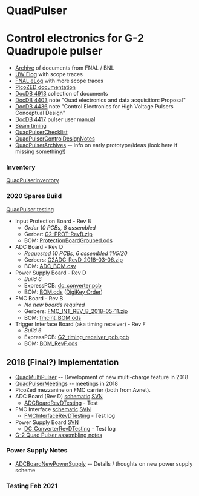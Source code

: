 # QuadPulser
# Control electronics for G-2 Quadrupole pulser

 * [Archive](http://ohm.bu.edu/~hazen/G-2/QuadLogic/) of documents from FNAL / BNL
 * [UW Elog](https://muon.npl.washington.edu/elog/g2/Vacuum+chambers/314) with scope traces
 * [FNAL eLog](https://www.phy.bnl.gov/bloknot/g-2/folder_view.php?folder_id=6) with more scope traces
 * [PicoZED documentation](http://microzed.org/product/picozed)
 * [DocDB 4913](http://gm2-docdb.fnal.gov:8080/cgi-bin/ShowDocument?docid=4913) collection of documents
 * [DocDB 4403](http://gm2-docdb.fnal.gov:8080/cgi-bin/RetrieveFile?docid=4403&filename=Quad_electronics_proposal.pdf&version=1) note "Quad electronics and data acquisition: Proposal"
 * [DocDB 4436](http://gm2-docdb.fnal.gov:8080/cgi-bin/RetrieveFile?docid=4436&filename=Quad_electronics_CD.pdf&version=1) note "Control Electronics for High Voltage Pulsers Conceptual Design"
 * [DocDB 4417](http://gm2-docdb.fnal.gov:8080/cgi-bin/ShowDocument?docid=4417) pulser user manual
 * [Beam timing](http://ohm.bu.edu/~hazen/G-2/QuadLogic/beam_timing.jpg)
 * [QuadPulserChecklist](QuadPulserChecklist.md)
 * [QuadPulserControlDesignNotes](QuadPulserControlDesignNotes.md)
 * [QuadPulserArchives](QuadPulserArchives.md) -- info on early prototype/ideas (look here if missing something!)

### Inventory
   [QuadPulserInventory](QuadPulserInventory.md)
### 2020 Spares Build
[QuadPulser testing](QuadPulser_testing.md)
 * Input Protection Board - Rev B
   * *Order 10 PCBs, 8 assembled*
   * Gerber: [G2-PROT-RevB.zip](http://gauss.bu.edu/svn/g2-quad-pulser.hardware/ProtectionBoard/tags/RevB/gerber/fab/G2-PROT-RevB.zip)
   * BOM: [ProtectionBoardGrouped.ods](http://gauss.bu.edu/svn/g2-quad-pulser.hardware/ProtectionBoard/tags/RevB/ProtectionBoardGrouped.ods)
 * ADC Board - Rev D
   * *Requested 10 PCBs, 6 assembled 11/5/20*
   * Gerbers: [G2ADC_RevD_2018-03-06.zip](http://gauss.bu.edu/svn/g2-quad-pulser.hardware/ADC_board/tags/RevD_as_built/gerber/G2ADC_RevD_2018-03-06.zip)
   * BOM: [ADC_BOM.csv](http://gauss.bu.edu/svn/g2-quad-pulser.hardware/ADC_board/tags/RevD_as_built/bom/ADC_BOM.csv)
 * Power Supply Board - Rev D
   * *Build 6*
   * ExpressPCB: [dc_converter.pcb](http://gauss.bu.edu/svn/g2-quad-pulser.hardware/DC_Converter/tags/RevD/dc_converter.pcb)
   * BOM: [BOM.ods](http://gauss.bu.edu/svn/g2-quad-pulser.hardware/DC_Converter/tags/RevD/BOM.ods) ([DigiKey Order](http://gauss.bu.edu/svn/g2-quad-pulser.hardware/DC_Converter/tags/RevD/Digi-Key%20-%20Print.pdf))
 * FMC Board - Rev B
   * *No new boards required*
   * Gerbers: [FMC_INT_REV_B_2018-05-11.zip](http://gauss.bu.edu/svn/g2-quad-pulser.hardware/FMC_interface/trunk/gerber/FMC_INT_REV_B_2018-05-11.zip)
   * BOM: [fmcint_BOM.ods](http://gauss.bu.edu/svn/g2-quad-pulser.hardware/FMC_interface/trunk/fmcint_BOM.ods)
 * Trigger Interface Board (aka timing receiver) - Rev F
   * *Build 6*
   * ExpressPCB: [G2_timing_receiver_pcb.pcb](http://gauss.bu.edu/svn/g2-quad-pulser.hardware/timing_receiver/tags/RevF/G2_timing_receiver_pcb.pcb)
   * BOM: [BOM_RevF.ods](http://gauss.bu.edu/svn/g2-quad-pulser.hardware/timing_receiver/tags/RevF/BOM_RevF.ods)

## 2018 (Final?) Implementation

 * [QuadMultiPulser](QuadMultiPulser.md) -- Development of new multi-charge feature in 2018
 * [QuadPulserMeetings](QuadPulserMeetings.md) -- meetings in 2018
 * PicoZed mezzanine on FMC carrier (both from Avnet).
 * ADC Board (Rev D) [schematic](http://gauss.bu.edu/svn/g2-quad-pulser.hardware/ADC_board/trunk/adc_sch.pdf) [SVN](http://gauss.bu.edu/svn/g2-quad-pulser.hardware/ADC_board/trunk/)
   * [ADCBoardRevDTesting](ADCBoardRevDTesting.md) - Test
 * FMC Interface [schematic](http://gauss.bu.edu/svn/g2-quad-pulser.hardware/FMC_interface/trunk/fmcint_sch.pdf) [SVN](http://gauss.bu.edu/svn/g2-quad-pulser.hardware/FMC_interface/trunk/)
   * [FMCInterfaceRevDTesting](FMCInterfaceRevDTesting.md) - Test log
 * Power Supply Board [SVN](http://gauss.bu.edu/svn/g2-quad-pulser.hardware/DC_Converter/trunk/)
   * [DC_ConverterRevDTesting](DC_ConverterRevDTesting.md) - Test log
 * [G-2 Quad Pulser assembling notes](G-2_Quad_Pulser_assembling_notes.md)



### Power Supply Notes

 * [ADCBoardNewPowerSupply](ADCBoardNewPowerSupply.md) -- Details / thoughts on new power supply scheme

### Testing Feb 2021

